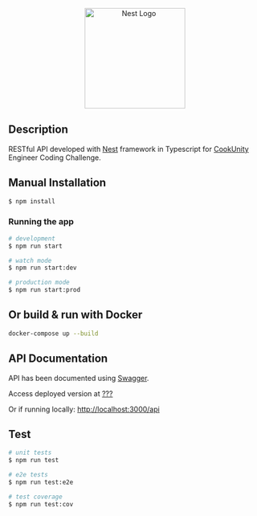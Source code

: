 <p align="center">
  <a href="http://nestjs.com/" target="blank"><img src="https://nestjs.com/img/logo-small.svg" width="200" alt="Nest Logo" /></a>
</p>

## Description

RESTful API developed with [Nest](https://github.com/nestjs/nest) framework in Typescript for [CookUnity](https://www.cookunity.com/) Engineer Coding Challenge.

## Manual Installation

```bash
$ npm install
```

### Running the app

```bash
# development
$ npm run start

# watch mode
$ npm run start:dev

# production mode
$ npm run start:prod
```

## Or build & run with Docker

```bash
docker-compose up --build
```

## API Documentation

API has been documented using [Swagger](https://swagger.io/).

Access deployed version at [???](http://...)

Or if running locally: [http://localhost:3000/api](http://localhost:3000/api)

## Test

```bash
# unit tests
$ npm run test

# e2e tests
$ npm run test:e2e

# test coverage
$ npm run test:cov
```
